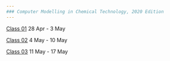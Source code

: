 ```yaml
---
### Computer Modelling in Chemical Technology, 2020 Edition
---
```


[Class 01](01/README.md)  28 Apr - 3 May

[Class 02](02/README.md)  4 May - 10 May

[Class 03](02/README.md)  11 May - 17 May
